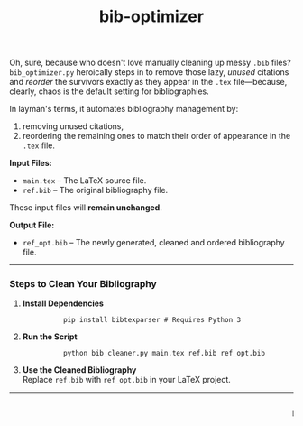 <!DOCTYPE html>
<html>
<header>
  <h1 id="bib-optimizer">bib-optimizer</h1>
</header>
<main>
  <p>Oh, sure, because who doesn&#39;t love manually cleaning up messy <code>.bib</code> files?
    <code>bib_optimizer.py</code> heroically steps in to remove those lazy, <em>unused</em> citations and
    <em>reorder</em> the survivors exactly as they appear in the <code>.tex</code> file—because, clearly, chaos is
    the
    default setting for bibliographies.
  </p>
  <p>In layman&#39;s terms, it automates bibliography management by:</p>
  <ol>
    <li>removing unused citations,</li>
    <li>reordering the remaining ones to match their order of appearance in the <code>.tex</code> file.</li>
  </ol>

  <p><strong>Input Files:</strong></p>
  <ul>
    <li><code>main.tex</code> – The LaTeX source file.</li>
    <li><code>ref.bib</code> – The original bibliography file. </li>
  </ul>
  <p>These input files will <strong>remain unchanged</strong>.</p>
  <p><strong>Output File:</strong></p>
  <ul>
    <li><code>ref_opt.bib</code> – The newly generated, cleaned and ordered bibliography file.</li>
  </ul>
</main>
<hr>
<footnote>
  <h3 id="steps-to-clean-your-bibliography">Steps to Clean Your Bibliography</h3>
  <ol>
    <li><strong>Install Dependencies</strong>
      <br />
      <div class="box">
        <!-- <pre> -->
        <code>
          pip install bibtexparser # Requires Python 3
        </code>
      <!-- </pre> -->
      </div>
    </li>
    <li><strong>Run the Script</strong><br />
      <div class="box">
        <!-- <pre> -->
        <code>
          python bib_cleaner.py main.tex ref.bib ref_opt.bib
        </code>
      <!-- </pre> -->
      </div>
    </li>
    <li><strong>Use the Cleaned Bibliography</strong><br />
      Replace <code>ref.bib</code> with
      <code>ref_opt.bib</code> in
      your LaTeX project.
    </li>
  </ol>
  <hr>
  <marquee>
    <summary>
      <p>Lastly executed on Python <code>3.10</code> and bibtexparser <code>4.3</code></p>
    </summary>
  </marquee>
</footnote>

</html>